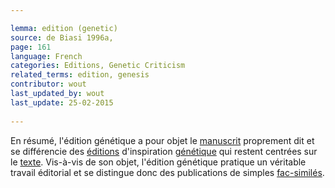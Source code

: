 ```yaml
---

lemma: edition (genetic)
source: de Biasi 1996a,
page: 161 
language: French
categories: Editions, Genetic Criticism
related_terms: edition, genesis
contributor: wout
last_updated_by: wout
last_update: 25-02-2015
        
---
```


En résumé, l'édition génétique a pour objet le [manuscrit](manuscript.html) proprement dit et se différencie des [éditions](editionScholarly.html) d'inspiration [génétique](genesis.html) qui restent centrées sur le [texte](text.html). Vis-à-vis de son objet, l'édition génétique pratique un véritable travail éditorial et se distingue donc des publications de simples [fac-similés](facsimile).

